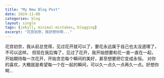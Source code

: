 ```yaml
---
title: "My New Blog Post"
date: 2024-11-08
categories: blog
layout: single
tags: [jekyll, minimal-mistakes, blogging]
excerpt: "花宫初奈，我好想你啊..."
---
```

花宫初奈，我从前总觉得，见过花开就可以了，要花永远属于自己也太没道理了，不可以这样。
但现在我后悔了，见过了花开，我开始想要和花一直一直在一起，开始期待每一次花开，开始贪恋每个瞬间的美好，甚至想要把它变成永恒。
对你的喜欢，大概就是希望每一个在一起的瞬间，可以久一点久一点再久一点。好想你啊…
